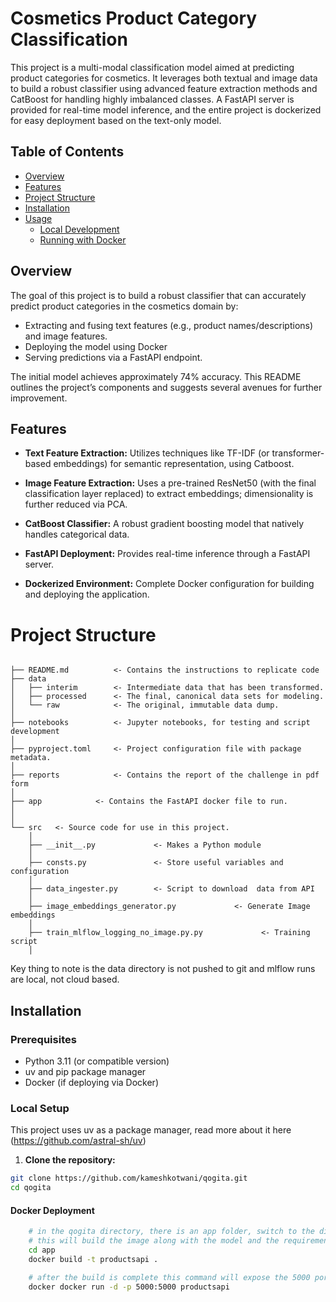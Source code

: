 # Cosmetics Product Category Classification

This project is a multi-modal classification model aimed at predicting product categories for cosmetics. It leverages both textual and image data to build a robust classifier using advanced feature extraction methods and CatBoost for handling highly imbalanced classes. A FastAPI server is provided for real-time model inference, and the entire project is dockerized for easy deployment based on the text-only model.

## Table of Contents

- [Overview](#overview)
- [Features](#features)
- [Project Structure](#project-structure)
- [Installation](#installation)
- [Usage](#usage)
  - [Local Development](#local-development)
  - [Running with Docker](#running-with-docker)

## Overview

The goal of this project is to build a robust classifier that can accurately predict product categories in the cosmetics domain by:

- Extracting and fusing text features (e.g., product names/descriptions) and image features.
- Deploying the model using Docker
- Serving predictions via a FastAPI endpoint.

The initial model achieves approximately 74% accuracy. This README outlines the project’s components and suggests several avenues for further improvement.

## Features

- **Text Feature Extraction:** Utilizes techniques like TF-IDF (or transformer-based embeddings) for semantic representation, using Catboost.

- **Image Feature Extraction:** Uses a pre-trained ResNet50 (with the final classification layer replaced) to extract embeddings; dimensionality is further reduced via PCA.

- **CatBoost Classifier:** A robust gradient boosting model that natively handles categorical data.

- **FastAPI Deployment:** Provides real-time inference through a FastAPI server.

- **Dockerized Environment:** Complete Docker configuration for building and deploying the application.

# Project Structure

```

├── README.md          <- Contains the instructions to replicate code
├── data
│   ├── interim        <- Intermediate data that has been transformed.
│   ├── processed      <- The final, canonical data sets for modeling.
│   └── raw            <- The original, immutable data dump.
│
├── notebooks          <- Jupyter notebooks, for testing and script development
│
├── pyproject.toml     <- Project configuration file with package metadata.
│         
├── reports            <- Contains the report of the challenge in pdf form
│         
├── app            <- Contains the FastAPI docker file to run.
│
│
└── src   <- Source code for use in this project.
    │
    ├── __init__.py             <- Makes a Python module
    │
    ├── consts.py               <- Store useful variables and configuration
    │
    ├── data_ingester.py        <- Script to download  data from API
    │
    ├── image_embeddings_generator.py             <- Generate Image embeddings
    │
    ├── train_mlflow_logging_no_image.py.py             <- Training script
    │               
```

Key thing to note is the data directory is not pushed to git and mlflow runs are local, not cloud based.


## Installation

### Prerequisites

- Python 3.11 (or compatible version)
- uv and pip package manager
- Docker (if deploying via Docker)

### Local Setup

This project uses uv as a package manager, read more about it here (https://github.com/astral-sh/uv)

1. **Clone the repository:**

```bash
git clone https://github.com/kameshkotwani/qogita.git
cd qogita
```

#### Docker Deployment

```bash
    # in the qogita directory, there is an app folder, switch to the directory
    # this will build the image along with the model and the requirements
    cd app
    docker build -t productsapi .

    # after the build is complete this command will expose the 5000 port to run the app
    docker docker run -d -p 5000:5000 productsapi    
```
